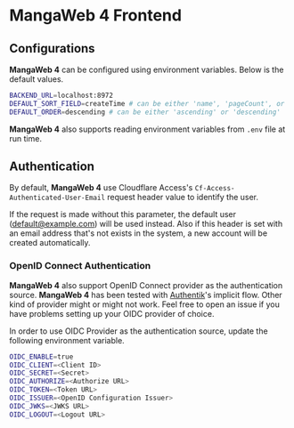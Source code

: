 # MangaWeb 4 Frontend

## Configurations

**MangaWeb 4** can be configured using environment variables. Below is the default values.

```sh
BACKEND_URL=localhost:8972
DEFAULT_SORT_FIELD=createTime # can be either 'name', 'pageCount', or 'createTime'
DEFAULT_ORDER=descending # can be either 'ascending' or 'descending'
```
**MangaWeb 4** also supports reading environment variables from `.env` file at run time.

## Authentication

By default, **MangaWeb 4** use Cloudflare Access's `Cf-Access-Authenticated-User-Email` request header value to identify the user. 

If the request is made without this parameter, the default user (default@example.com) will be used instead. Also if this header is set with an email address that's not exists in the system, a new account will be created automatically. 

### OpenID Connect Authentication

**MangaWeb 4** also support OpenID Connect provider as the authentication source. **MangaWeb 4** has been tested with [Authentik](https://goauthentik.io/)'s implicit flow. Other kind of provider might or might not work. Feel free to open an issue if you have problems setting up your OIDC provider of choice.

In order to use OIDC Provider as the authentication source, update the following environment variable.

```sh
OIDC_ENABLE=true
OIDC_CLIENT=<Client ID>
OIDC_SECRET=<Secret>
OIDC_AUTHORIZE=<Authorize URL>
OIDC_TOKEN=<Token URL>
OIDC_ISSUER=<OpenID Configuration Issuer>
OIDC_JWKS=<JWKS URL>
OIDC_LOGOUT=<Logout URL>
```

